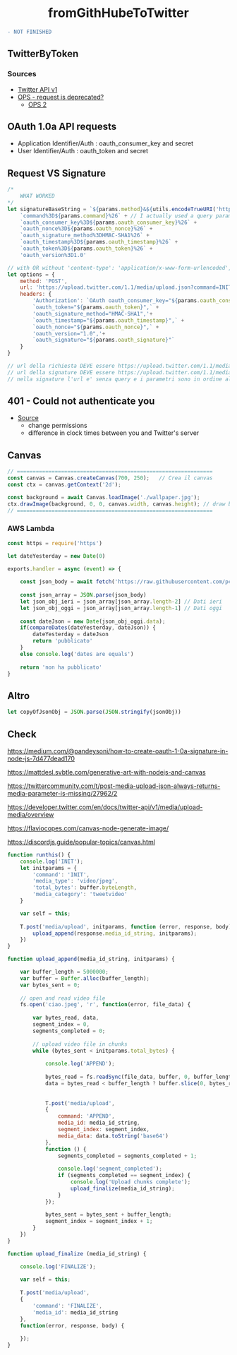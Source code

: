 <h1 align="center">fromGithHubeToTwitter</h1>

```diff
- NOT FINISHED
```

## TwitterByToken

### Sources

- [Twitter API v1](https://developer.twitter.com/en/docs/twitter-api/v1)
- [OPS - request is deprecated?](https://github.com/request/request/issues/3142)
  - [OPS 2](https://www.npmjs.com/package/request#oauth-signing)

## OAuth 1.0a API requests
- Application Identifier/Auth : oauth_consumer_key and secret
- User Identifier/Auth : oauth_token and secret

## Request VS Signature

```JavaScript
/*
    WHAT WORKED
*/
let signatureBaseString = `${params.method}&${utils.encodeTrueURI('https://upload.twitter.com/1.1/media/upload.json')}&` +
    `command%3D${params.command}%26` + // I actually used a query param to calculate the signature...
    `oauth_consumer_key%3D${params.oauth_consumer_key}%26` + 
    `oauth_nonce%3D${params.oauth_nonce}%26` +
    `oauth_signature_method%3DHMAC-SHA1%26` +
    `oauth_timestamp%3D${params.oauth_timestamp}%26` + 
    `oauth_token%3D${params.oauth_token}%26` +
    'oauth_version%3D1.0'

// with OR without 'content-type': 'application/x-www-form-urlencoded', on the header object
let options = {
    method: 'POST',
    url: 'https://upload.twitter.com/1.1/media/upload.json?command=INIT',
    headers: {
        'Authorization': `OAuth oauth_consumer_key="${params.oauth_consumer_key}",`+
        `oauth_token="${params.oauth_token}",` +
        'oauth_signature_method="HMAC-SHA1",'+
        `oauth_timestamp="${params.oauth_timestamp}",` +
        `oauth_nonce="${params.oauth_nonce}",` +
        'oauth_version="1.0",'+
        `oauth_signature="${params.oauth_signature}"`
    }
}

// url della richiesta DEVE essere https://upload.twitter.com/1.1/media/upload.json?command=INIT
// url della signature DEVE essere https://upload.twitter.com/1.1/media/upload.json
// nella signature l'url e' senza query e i parametri sono in ordine alfabetico
```
## 401 - Could not authenticate you

- [Source](https://stackoverflow.com/questions/19343141/twitter-api-returned-a-401-unauthorized-an-error-occurred-processing-your-req)
  - change permissions
  -  difference in clock times between you and Twitter's server

## Canvas

```JavaScript
// ==============================================================
const canvas = Canvas.createCanvas(700, 250);   // Crea il canvas
const ctx = canvas.getContext('2d');

const background = await Canvas.loadImage('./wallpaper.jpg');
ctx.drawImage(background, 0, 0, canvas.width, canvas.height); // draw background
// ==============================================================
```

### AWS Lambda
```Javascript
const https = require('https')

let dateYesterday = new Date(0)

exports.handler = async (event) => {
    
    const json_body = await fetch('https://raw.githubusercontent.com/pcm-dpc/COVID-19/master/dati-json/dpc-covid19-ita-andamento-nazionale.json')
    
    const json_array = JSON.parse(json_body)
    let json_obj_ieri = json_array[json_array.length-2] // Dati ieri
    let json_obj_oggi = json_array[json_array.length-1] // Dati oggi
    
    const dateJson = new Date(json_obj_oggi.data);
    if(compareDates(dateYesterday, dateJson)) {
        dateYesterday = dateJson
        return 'pubblicato'
    }
    else console.log('dates are equals')
    
    return 'non ha pubblicato'
}
```

## Altro 

```Javascript
let copyOfJsonObj = JSON.parse(JSON.stringify(jsonObj))
```

## Check

https://medium.com/@pandeysoni/how-to-create-oauth-1-0a-signature-in-node-js-7d477dead170

https://mattdesl.svbtle.com/generative-art-with-nodejs-and-canvas

https://twittercommunity.com/t/post-media-upload-json-always-returns-media-parameter-is-missing/27962/2

https://developer.twitter.com/en/docs/twitter-api/v1/media/upload-media/overview

https://flaviocopes.com/canvas-node-generate-image/

https://discordjs.guide/popular-topics/canvas.html

```Javascript
function runthis() {
    console.log('INIT');
    let initparams = {
        'command': 'INIT',
        'media_type': 'video/jpeg',
        'total_bytes': buffer.byteLength,
        'media_category': 'tweetvideo'
    }

    var self = this;
    
    T.post('media/upload', initparams, function (error, response, body) {
        upload_append(response.media_id_string, initparams);
    })
}

function upload_append(media_id_string, initparams) {

    var buffer_length = 5000000;
    var buffer = Buffer.alloc(buffer_length);
    var bytes_sent = 0;
  
    // open and read video file
    fs.open('ciao.jpeg', 'r', function(error, file_data) {
  
        var bytes_read, data,
        segment_index = 0,
        segments_completed = 0;
    
        // upload video file in chunks
        while (bytes_sent < initparams.total_bytes) {
    
            console.log('APPEND');
    
            bytes_read = fs.readSync(file_data, buffer, 0, buffer_length, null);
            data = bytes_read < buffer_length ? buffer.slice(0, bytes_read) : buffer;
            
    
            T.post('media/upload', 
            {
                command: 'APPEND',
                media_id: media_id_string,
                segment_index: segment_index,
                media_data: data.toString('base64')
            },
            function () {
                segments_completed = segments_completed + 1;
        
                console.log('segment_completed');
                if (segments_completed == segment_index) {
                    console.log('Upload chunks complete');
                    upload_finalize(media_id_string);
                }
            });
            
            bytes_sent = bytes_sent + buffer_length;
            segment_index = segment_index + 1;
        }
    })
}

function upload_finalize (media_id_string) {

    console.log('FINALIZE');
  
    var self = this;
  
    T.post('media/upload', 
    {
        'command': 'FINALIZE',
        'media_id': media_id_string
    },
    function(error, response, body) {
      
    });
}
```